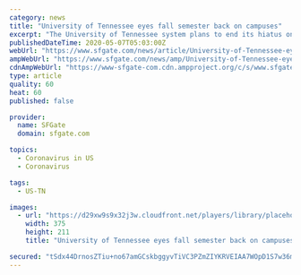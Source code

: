```yaml
---
category: news
title: "University of Tennessee eyes fall semester back on campuses"
excerpt: "The University of Tennessee system plans to end its hiatus on in-person classes amid the coronavirus pandemic and bring students back to campuses for the fall semester. The university said Wednesday the decision follows the creation of task forces for individual campuses and systemwide."
publishedDateTime: 2020-05-07T05:03:00Z
webUrl: "https://www.sfgate.com/news/article/University-of-Tennessee-eyes-fall-semester-back-15251426.php"
ampWebUrl: "https://www.sfgate.com/news/amp/University-of-Tennessee-eyes-fall-semester-back-15251426.php"
cdnAmpWebUrl: "https://www-sfgate-com.cdn.ampproject.org/c/s/www.sfgate.com/news/amp/University-of-Tennessee-eyes-fall-semester-back-15251426.php"
type: article
quality: 60
heat: 60
published: false

provider:
  name: SFGate
  domain: sfgate.com

topics:
  - Coronavirus in US
  - Coronavirus

tags:
  - US-TN

images:
  - url: "https://d29xw9s9x32j3w.cloudfront.net/players/library/placeholder.png"
    width: 375
    height: 211
    title: "University of Tennessee eyes fall semester back on campuses"

secured: "tSdx44DrnosZTiu+no67amGCskbggyvTiVC3PZmZIYKRVEIAA7WOpD1S7w36maNfly13hghqXwK0TDf8pvATmneeFxnFoG4FDmhbfRusNMOXgpr+JDRVXMv7fhZGBK7K8CxUwPzEpDnlcvKegLWVTbaV7YH6ObH0tWabIo+3EkAp2AB53XP4SljXy67uxmhmaMU01bpWbga2EHSTKhU4QLzW3powr6B7VtTm8ZPsKhWxAyCsNULutIUts81ohm6DjsNMEmrE82mtUCEqH88gmi9iAXj1nfx6WdYX8xu7/J296iTCT1Laiuzm67VRYStj;yvawFctXzIU0HJscMcPffw=="
---
```


